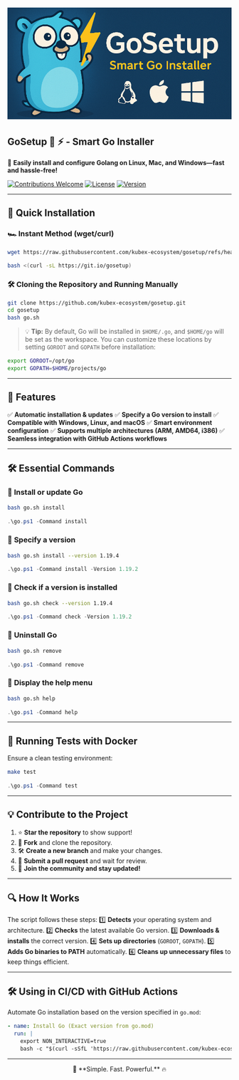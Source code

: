 # ![GoSetup Banner](docs/assets/sc_banner_md.png)

## **GoSetup 🐹 ⚡ - Smart Go Installer**

🚀 **Easily install and configure Golang on Linux, Mac, and Windows—fast and hassle-free!**

[![Contributions Welcome](https://img.shields.io/badge/contributions-welcome-brightgreen.svg?style=flat)](https://github.com/kubex-ecosystem/gosetup)
[![License](https://img.shields.io/github/license/kubex-ecosystem/gosetup.svg?style=flat)](https://github.com/kubex-ecosystem/gosetup/blob/main/LICENSE)
[![Version](https://img.shields.io/github/v/release/kubex-ecosystem/gosetup.svg?style=flat)](https://github.com/kubex-ecosystem/gosetup/releases)

---

## 🚀 **Quick Installation**

### 🏎️ **Instant Method (wget/curl)**

```bash
wget https://raw.githubusercontent.com/kubex-ecosystem/gosetup/refs/heads/main/go.sh && bash gosetup.sh
```

```bash
bash <(curl -sL https://git.io/gosetup)
```

### 🛠️ **Cloning the Repository and Running Manually**

```bash
git clone https://github.com/kubex-ecosystem/gosetup.git
cd gosetup
bash go.sh
```

> 💡 **Tip:** By default, Go will be installed in `$HOME/.go`, and `$HOME/go` will be set as the workspace.
> You can customize these locations by setting `GOROOT` and `GOPATH` before installation:

```bash
export GOROOT=/opt/go
export GOPATH=$HOME/projects/go
```

---

## 🎯 **Features**

✅ **Automatic installation & updates**
✅ **Specify a Go version to install**
✅ **Compatible with Windows, Linux, and macOS**
✅ **Smart environment configuration**
✅ **Supports multiple architectures (ARM, AMD64, i386)**
✅ **Seamless integration with GitHub Actions workflows**

---

## 🛠️ **Essential Commands**

### 🔹 **Install or update Go**

```bash
bash go.sh install
```

```powershell
.\go.ps1 -Command install
```

### 🔹 **Specify a version**

```bash
bash go.sh install --version 1.19.4
```

```powershell
.\go.ps1 -Command install -Version 1.19.2
```

### 🔹 **Check if a version is installed**

```bash
bash go.sh check --version 1.19.4
```

```powershell
.\go.ps1 -Command check -Version 1.19.2
```

### 🔹 **Uninstall Go**

```bash
bash go.sh remove
```

```powershell
.\go.ps1 -Command remove
```

### 🔹 **Display the help menu**

```bash
bash go.sh help
```

```powershell
.\go.ps1 -Command help
```

---

## 🐳 **Running Tests with Docker**

Ensure a clean testing environment:

```bash
make test
```

```powershell
.\go.ps1 -Command test
```

---

## 💡 **Contribute to the Project**

1. ⭐ **Star the repository** to show support!
2. 🔄 **Fork** and clone the repository.
3. 🛠️ **Create a new branch** and make your changes.
4. 📌 **Submit a pull request** and wait for review.
5. 🎉 **Join the community and stay updated!**

---

## 🔍 **How It Works**

The script follows these steps:
1️⃣ **Detects** your operating system and architecture.
2️⃣ **Checks** the latest available Go version.
3️⃣ **Downloads & installs** the correct version.
4️⃣ **Sets up directories** (`GOROOT`, `GOPATH`).
5️⃣ **Adds Go binaries to PATH** automatically.
6️⃣ **Cleans up unnecessary files** to keep things efficient.

---

## 🛠️ **Using in CI/CD with GitHub Actions**

Automate Go installation based on the version specified in `go.mod`:

```yaml
- name: Install Go (Exact version from go.mod)
  run: |
    export NON_INTERACTIVE=true
    bash -c "$(curl -sSfL 'https://raw.githubusercontent.com/kubex-ecosystem/gosetup/main/go.sh')" -s --version "$(grep '^go ' go.mod | awk '{print $2}')"
```

---
<!-- markdownlint-disable MD033 -->
<p align="center">🚀 **Simple. Fast. Powerful.** 🔥</p>

